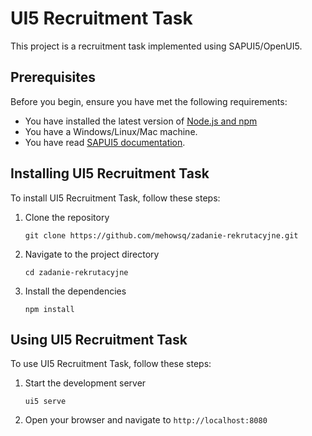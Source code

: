 # UI5 Recruitment Task

This project is a recruitment task implemented using SAPUI5/OpenUI5.

## Prerequisites

Before you begin, ensure you have met the following requirements:
* You have installed the latest version of [Node.js and npm](https://nodejs.org/)
* You have a Windows/Linux/Mac machine.
* You have read [SAPUI5 documentation](https://sapui5.hana.ondemand.com/).

## Installing UI5 Recruitment Task

To install UI5 Recruitment Task, follow these steps:

1. Clone the repository
   ```
   git clone https://github.com/mehowsq/zadanie-rekrutacyjne.git
   ```
2. Navigate to the project directory
   ```
   cd zadanie-rekrutacyjne
   ```
3. Install the dependencies
   ```
   npm install
   ```

## Using UI5 Recruitment Task

To use UI5 Recruitment Task, follow these steps:

1. Start the development server
   ```
   ui5 serve
   ```
2. Open your browser and navigate to `http://localhost:8080`
